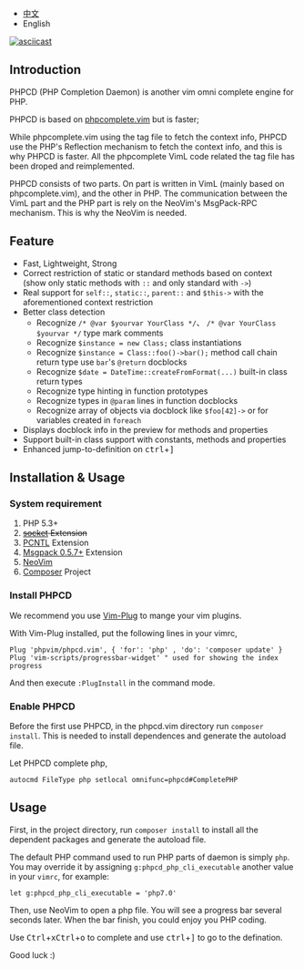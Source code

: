 - [中文](./README.md)
- English

[![asciicast](https://asciinema.org/a/4dzyyjymrguylqt21igxlhhqx.png)](https://asciinema.org/a/4dzyyjymrguylqt21igxlhhqx)

## Introduction

PHPCD (PHP Completion Daemon) is another vim omni complete engine for PHP.

PHPCD is based on [phpcomplete.vim](https://github.com/shawncplus/phpcomplete.vim) but is faster;

While phpcomplete.vim using the tag file to fetch the context info, PHPCD use the PHP's Reflection mechanism to fetch the context info, and this is why PHPCD is faster. All the phpcomplete VimL code related the tag file has been droped and reimplemented.

PHPCD consists of two parts. On part is written in VimL (mainly based on phpcomplete.vim), and the other in PHP. The communication between the VimL part and the PHP part is rely on the NeoVim's MsgPack-RPC mechanism. This is why the NeoVim is needed.

##  Feature
 * Fast, Lightweight, Strong
 * Correct restriction of static or standard methods based on context (show only static methods with `::` and only standard with `->`)
 * Real support for `self::`, `static::`, `parent::` and `$this->` with the aforementioned context restriction
 * Better class detection
     - Recognize `/* @var $yourvar YourClass */`、 `/* @var YourClass $yourvar */` type mark comments
     - Recognize `$instance = new Class;` class instantiations
     - Recognize `$instance = Class::foo()->bar();` method call chain return type use `bar`'s `@return` docblocks
     - Recognize `$date = DateTime::createFromFormat(...)` built-in class return types
     - Recognize type hinting in function prototypes
     - Recognize types in `@param` lines in function docblocks
     - Recognize array of objects via docblock like `$foo[42]->` or for variables created in `foreach`
 * Displays docblock info in the preview for methods and properties
 * Support built-in class support with constants, methods and properties
 * Enhanced jump-to-definition on <kbd>ctrl</kbd>+<kbd>]</kbd>

## Installation & Usage

### System requirement

 1. PHP 5.3+
 2. ~~[socket](http://php.net/manual/en/book.sockets.php) Extension~~
 3. [PCNTL](http://php.net/manual/en/book.pcntl.php) Extension
 4. [Msgpack 0.5.7+](https://github.com/msgpack/msgpack-php) Extension
 5. [NeoVim](http://neovim.io/)
 6. [Composer](https://getcomposer.org/) Project


### Install PHPCD

We recommend you use [Vim-Plug](https://github.com/junegunn/vim-plug/blob/master/README.md) to mange your vim plugins.

With Vim-Plug installed, put the following lines in your vimrc,

```
Plug 'phpvim/phpcd.vim', { 'for': 'php' , 'do': 'composer update' }
Plug 'vim-scripts/progressbar-widget' " used for showing the index progress
```

And then execute `:PlugInstall` in the command mode.

### Enable PHPCD

Before the first use PHPCD, in the phpcd.vim directory run `composer install`. This is needed to install dependences and generate the autoload file.

Let PHPCD complete php,

```
autocmd FileType php setlocal omnifunc=phpcd#CompletePHP
```

## Usage

First, in the project directory, run `composer install` to install all the dependent packages and generate the autoload file.

The default PHP command used to run PHP parts of daemon is simply `php`. You may override it by assigning `g:phpcd_php_cli_executable` another value in your `vimrc`, for example:
```
let g:phpcd_php_cli_executable = 'php7.0'
```

Then, use NeoVim to open a php file. You will see a progress bar several seconds later.
When the bar finish, you could enjoy you PHP coding.

Use <kbd>Ctrl</kbd>+<kbd>x</kbd><kbd>Ctrl</kbd>+<kbd>o</kbd> to complete and use <kbd>ctrl</kbd>+<kbd>]</kbd> to go to the defination.

Good luck :)
